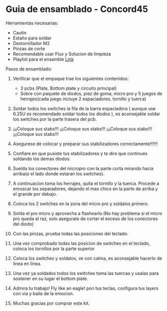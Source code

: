 # Guia de ensamblado - Concord45

Herramientas necesarias:

* Cautin
* Estaño para soldar
* Destornillador M2
* Pinzas de corte
* Recomendable usar Flux  y Solucion de limpieza
* Playlist para el ensamble [Link](https://open.spotify.com/playlist/6qfIruCkUcFU4PvaW4ukVK?si=HYLfgh7kQTiTR4PnbFm5Hg)

Pasos de ensamblado:

1. Verificar que el empaque trae los siguientes contenidos:
    - 3 pcbs (Plate, Bottom plate y circuito principal)
    - Sobre con paquete de diodos, piez de goma, micro pro y 5 juegos de herrajes(cada juego incluye 2 espaciadores, tornillo y tuerca)

2. Soldar todos los switches la fila de la barra espaciadora ( aunque use 6.25U es recomendado soldar   todos los diodos ), es aconsejable soldar los switches por la parte trasera del pcb.

3. ¡¡¡Coloque sus stabs!!!  ¡¡¡Coloque sus stabs!!!  ¡¡¡Coloque sus stabs!!!  ¡¡¡Coloque sus stabs!!!

4. Asegurese de colocar y preparar sus stabilizadores correctamente!!!!!!

5. Confiare en que pusiste tus stabilizadores y te dire que continues soldando los demas diodos.

6. Suelda los conectores del micropro con la parte corta mirando hacia arriba(o el lado donde estaran los switches).

7. A continuacion toma los herrajes, quita el tornillo y la tuerca. Procede a enroscar los separadores, dejando el mas chico en la parte de arriba y el grande por debajo.

8. Coloca  los 2 switches en la zona del micro pro y soldalos primero.

9. Solda el pro micro y aprovecha a flashearlo.(No hay problema si el micro pro queda al raz, solo asegurate de cortar el exceso de los conectores del diodo)

10. Con las pinzas, prueba todas las posiciones del teclado.

11. Una vez comprobado todas las posicion de switches en el teclado, coloca los tornillos por la parte superior

12. Coloca los switches y soldalos, ve con calma, es aconsejable hacerlo de linea en linea.

13. Una vez ya soldados todos los switches toma las tuercas y usalas para sostener en su lugar el bottom plate.

14. Admira tu trabajo! Fly like an eagle! pon tus teclas, configura tus layers con via y baila de la emocion.

15. Muchas gracias por comprar este kit.

